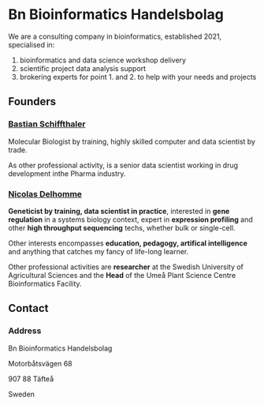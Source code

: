 <!-- This is a template to test mods to the README. Once satisfied, can be copied over to the profile dir to be deployed publicly. -->

# Bn Bioinformatics Handelsbolag

We are a consulting company in bioinformatics, established 2021, specialised in:

  1. bioinformatics and data science workshop delivery
  2. scientific project data analysis support
  3. brokering experts for point 1. and 2. to help with your needs and projects
  
## Founders

### [Bastian Schiffthaler](https://github.com/bschiffthaler)
Molecular Biologist by training, highly skilled computer and data scientist by trade.

As other professional activity, is a senior data scientist working in drug development inthe Pharma industry.

### [Nicolas Delhomme](https://github.com/nicolasDelhomme)
**Geneticist by training, data scientist in practice**, interested in **gene regulation** in a systems biology context, expert in **expression profiling** and other **high throughput sequencing** techs, whether bulk or single-cell.

Other interests encompasses **education, pedagogy, artifical intelligence** and anything that catches my fancy of life-long learner.

Other professional activities are **researcher** at the Swedish University of Agricultural Sciences and the **Head** of the Umeå Plant Science Centre Bioinformatics Facility.

## Contact

### Address

Bn Bioinformatics Handelsbolag

Motorbåtsvägen 68

907 88 Täfteå

Sweden


